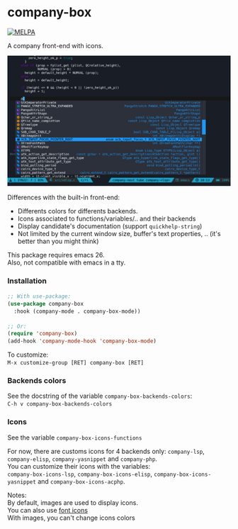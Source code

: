 
# company-box
[![MELPA](http://melpa.org/packages/company-box-badge.svg)](http://melpa.org/#/company-box)

A company front-end with icons.  

![company-box](company-box.png)

Differences with the built-in front-end:  
- Differents colors for differents backends.
- Icons associated to functions/variables/.. and their backends
- Display candidate's documentation (support `quickhelp-string`)
- Not limited by the current window size, buffer's text properties, .. (it's better than you might think)

This package requires emacs 26.  
Also, not compatible with emacs in a tty.  

### Installation
``` el
;; With use-package:
(use-package company-box
  :hook (company-mode . company-box-mode))

;; Or:
(require 'company-box)
(add-hook 'company-mode-hook 'company-box-mode)
```

To customize:  
`M-x customize-group [RET] company-box [RET]`   

### Backends colors

See the docstring of the variable `company-box-backends-colors`:  
`C-h v company-box-backends-colors`

### Icons

See the variable `company-box-icons-functions`  

For now, there are customs icons for 4 backends only: `company-lsp`, `company-elisp`, `company-yasnippet` and `company-php`.  
You can customize their icons with the variables:  
`company-box-icons-lsp`, `company-box-icons-elisp`, `company-box-icons-yasnippet` and `company-box-icons-acphp`.

Notes:  
By default, images are used to display icons.  
You can also use [font icons](https://github.com/sebastiencs/company-box/wiki/icons)  
With images, you can't change icons colors
